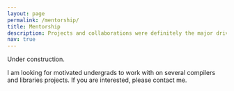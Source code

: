 ```yaml
---
layout: page
permalink: /mentorship/
title: Mentorship
description: Projects and collaborations were definitely the major drive for excellence during my undergrad.
nav: true
---
```


Under construction.

I am looking for motivated undergrads to work with on several compilers and libraries projects. If you are interested, please contact me.

<!--For now, this page is assumed to be a static description of your courses. You can convert it to a collection similar to `_projects/` so that you can have a dedicated page for each course.

Organize your courses by years, topics, or universities, however you like! -->

